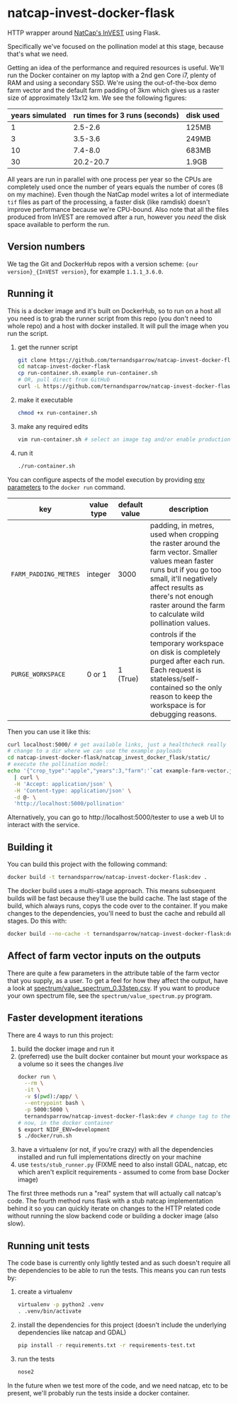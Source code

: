 # natcap-invest-docker-flask

HTTP wrapper around [NatCap's InVEST](https://pypi.python.org/pypi/natcap.invest) using Flask.

Specifically we've focused on the pollination model at this stage, because that's what we need.

Getting an idea of the performance and required resources is useful. We'll run the Docker container on my
laptop with a 2nd gen Core i7, plenty of RAM and using a secondary SSD. We're using the out-of-the-box demo
farm vector and the default farm padding of 3km which gives us a raster size of approximately 13x12 km. We see
the following figures:

years simulated | run times for 3 runs (seconds) | disk used
--- | --- | ---
1 | 2.5-2.6 | 125MB
3 | 3.5-3.6 | 249MB
10 | 7.4-8.0 | 683MB
30 | 20.2-20.7 | 1.9GB

All years are run in parallel with one process per year so the CPUs are completely used once the number of
years equals the number of cores (8 on my machine). Even though the NatCap model writes a lot of intermediate
`tif` files as part of the processing, a faster disk (like ramdisk) doesn't improve performance because we're
CPU-bound. Also note that all the files produced from InVEST are removed after a run, however you *need* the
disk space available to perform the run.

## Version numbers
We tag the Git and DockerHub repos with a version scheme: `{our version}_{InVEST version}`, for example
`1.1.1_3.6.0`.

## Running it

This is a docker image and it's built on DockerHub, so to run on a host all you need is to grab the runner script from
this repo (you don't need to whole repo) and a host with docker installed. It will pull the image when you run the
script.

  1. get the runner script
      ```bash
      git clone https://github.com/ternandsparrow/natcap-invest-docker-flask
      cd natcap-invest-docker-flask
      cp run-container.sh.example run-container.sh
      # OR, pull direct from GitHub
      curl -L https://github.com/ternandsparrow/natcap-invest-docker-flask/raw/master/run-container.sh.example > run-container.sh
      ```
  1. make it executable
      ```bash
      chmod +x run-container.sh
      ```
  1. make any required edits
      ```bash
      vim run-container.sh # select an image tag and/or enable production mode
      ```
  1. run it
      ```bash
      ./run-container.sh
      ```

You can configure aspects of the model execution by providing [env
parameters](https://docs.docker.com/engine/reference/run/#env-environment-variables) to the `docker run` command.

| key |value type | default value | description |
| --- |---------- | ------------- | ----------- |
|`FARM_PADDING_METRES`|integer|3000| padding, in metres, used when cropping the raster around the farm vector. Smaller values mean faster runs but if you go too small, it'll negatively affect results as there's not enough raster around the farm to calculate wild pollination values. |
|`PURGE_WORKSPACE`|0 or 1|1 (True)|controls if the temporary workspace on disk is completely purged after each run. Each request is stateless/self-contained so the only reason to keep the workspace is for debugging reasons.|

Then you can use it like this:
```bash
curl localhost:5000/ # get available links, just a healthcheck really
# change to a dir where we can use the example payloads
cd natcap-invest-docker-flask/natcap_invest_docker_flask/static/
# execute the pollination model:
echo '{"crop_type":"apple","years":3,"farm":'`cat example-farm-vector.json`',"reveg":'`cat example-reveg-vector.json`'}' \
  | curl \
  -H 'Accept: application/json' \
  -H 'Content-type: application/json' \
  -d @- \
  'http://localhost:5000/pollination'
```

Alternatively, you can go to http://localhost:5000/tester to use a web UI to interact with the service.

## Building it

You can build this project with the following command:
```bash
docker build -t ternandsparrow/natcap-invest-docker-flask:dev .
```

The docker build uses a multi-stage approach. This means subsequent builds will be fast because they'll use the build
cache. The last stage of the build, which always runs, copys the code over to the container. If you make changes to
the dependencies, you'll need to bust the cache and rebuild all stages. Do this with:
```bash
docker build --no-cache -t ternandsparrow/natcap-invest-docker-flask:dev .
```

## Affect of farm vector inputs on the outputs
There are quite a few parameters in the attribute table of the farm vector that you supply, as a user. To get
a feel for how they affect the output, have a look at
[spectrum/value_spectrum_0.33step.csv](./spectrum/value_spectrum_0.33step.csv). If you want to produce your
own spectrum file, see the `spectrum/value_spectrum.py` program.

## Faster development iterations

There are 4 ways to run this project:
 1. build the docker image and run it
 1. (preferred) use the built docker container but mount your workspace as a volume so it sees the changes *live*
      ```bash
      docker run \
        --rm \
        -it \
        -v $(pwd):/app/ \
        --entrypoint bash \
        -p 5000:5000 \
        ternandsparrow/natcap-invest-docker-flask:dev # change tag to the one you built
      # now, in the docker container
      $ export NIDF_ENV=development
      $ ./docker/run.sh
      ```
 1. have a virtualenv (or not, if you're crazy) with all the dependencies installed and run full implementations directly on your machine
 1. use `tests/stub_runner.py` (FIXME need to also install GDAL, natcap, etc which aren't explicit requirements -
    assumed to come from base Docker image)

The first three methods run a "real" system that will actually call natcap's code. The fourth method runs flask
with a stub natcap implementation behind it so you can quickly iterate on changes to the HTTP related code
without running the slow backend code or building a docker image (also slow).

## Running unit tests
The code base is currently only lightly tested and as such doesn't require all the dependencies to be able to run the
tests. This means you can run tests by:

  1. create a virtualenv
      ```bash
      virtualenv -p python2 .venv
      . .venv/bin/activate
      ```
  1. install the dependencies for this project (doesn't include the underlying dependencies like natcap and GDAL)
      ```bash
      pip install -r requirements.txt -r requirements-test.txt
      ```
  1. run the tests
      ```bash
      nose2
      ```

In the future when we test more of the code, and we need natcap, etc to be present, we'll probably run the tests inside
a docker container.
